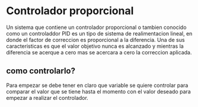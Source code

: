 # Controlador proporcional
Un sistema que contiene un controlador proporcional o tambien conocido como un controladdor PID es un tipo de sistema de realimentacion lineal, en donde el factor de correccion es proporcional a la diferencia.
Una de sus caracteristicas es que el valor objetivo nunca es alcanzado y mientras la diferencia se acerque a cero mas se acercara a cero la correccion aplicada.
## como controlarlo?
Para empezar se debe tener en claro que variable se quiere controlar para comparar el valor que se tiene hasta el momento con el valor deseado para empezar a realizar el controlador.
